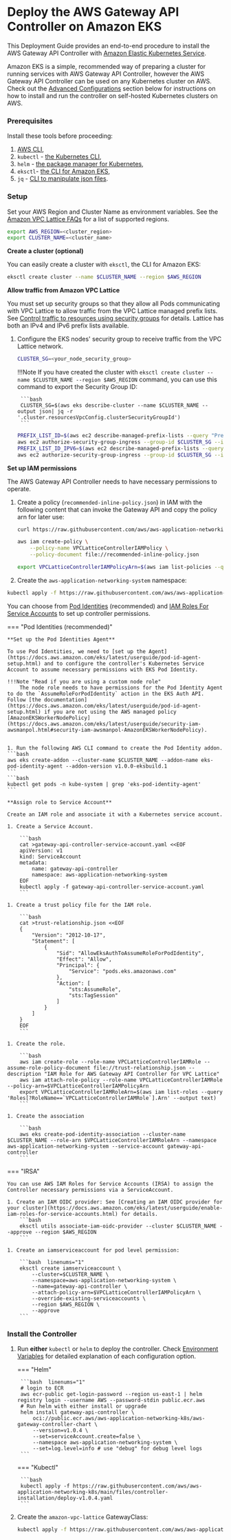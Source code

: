 # Deploy the AWS Gateway API Controller on Amazon EKS

This Deployment Guide provides an end-to-end procedure to install the AWS Gateway API Controller with [Amazon Elastic Kubernetes Service](https://aws.amazon.com/eks/). 

Amazon EKS is a simple, recommended way of preparing a cluster for running services with AWS Gateway API Controller, however the AWS Gateway API Controller can be used on any Kubernetes cluster on AWS. Check out the [Advanced Configurations](advanced-configurations.md) section below for instructions on how to install and run the controller on self-hosted Kubernetes clusters on AWS.

### Prerequisites

Install these tools before proceeding:

1. [AWS CLI](https://docs.aws.amazon.com/cli/latest/userguide/install-cliv2-linux.html),
2. `kubectl` - [the Kubernetes CLI](https://kubernetes.io/docs/tasks/tools/install-kubectl-linux/),
3. `helm` - [the package manager for Kubernetes](https://helm.sh/docs/intro/install/),
4. `eksctl`- [the CLI for Amazon EKS](https://docs.aws.amazon.com/eks/latest/userguide/setting-up.html),
5. `jq` - [CLI to manipulate json files](https://jqlang.github.io/jq/).

### Setup

Set your AWS Region and Cluster Name as environment variables. See the [Amazon VPC Lattice FAQs](https://aws.amazon.com/vpc/lattice/faqs/) for a list of supported regions.
   ```bash linenums="1"
   export AWS_REGION=<cluster_region>
   export CLUSTER_NAME=<cluster_name>
   ```

**Create a cluster (optional)**

You can easily create a cluster with `eksctl`, the CLI for Amazon EKS:
   ```bash 
   eksctl create cluster --name $CLUSTER_NAME --region $AWS_REGION
   ```

**Allow traffic from Amazon VPC Lattice**

You must set up security groups so that they allow all Pods communicating with VPC Lattice to allow traffic from the VPC Lattice managed prefix lists.  See [Control traffic to resources using security groups](https://docs.aws.amazon.com/vpc/latest/userguide/VPC_SecurityGroups.html) for details. Lattice has both an IPv4 and IPv6 prefix lists available.

1. Configure the EKS nodes' security group to receive traffic from the VPC Lattice network. 

    ```bash 
    CLUSTER_SG=<your_node_security_group>
    ```
    !!!Note
        If you have created the cluster with `eksctl create cluster --name $CLUSTER_NAME --region $AWS_REGION` command, you can use this command to export the Security Group ID:

        ```bash 
        CLUSTER_SG=$(aws eks describe-cluster --name $CLUSTER_NAME --output json| jq -r '.cluster.resourcesVpcConfig.clusterSecurityGroupId')
        ```

    ```bash linenums="1"
    PREFIX_LIST_ID=$(aws ec2 describe-managed-prefix-lists --query "PrefixLists[?PrefixListName=="\'com.amazonaws.$AWS_REGION.vpc-lattice\'"].PrefixListId" | jq -r '.[]')
    aws ec2 authorize-security-group-ingress --group-id $CLUSTER_SG --ip-permissions "PrefixListIds=[{PrefixListId=${PREFIX_LIST_ID}}],IpProtocol=-1"
    PREFIX_LIST_ID_IPV6=$(aws ec2 describe-managed-prefix-lists --query "PrefixLists[?PrefixListName=="\'com.amazonaws.$AWS_REGION.ipv6.vpc-lattice\'"].PrefixListId" | jq -r '.[]')
    aws ec2 authorize-security-group-ingress --group-id $CLUSTER_SG --ip-permissions "PrefixListIds=[{PrefixListId=${PREFIX_LIST_ID_IPV6}}],IpProtocol=-1"
    ```

**Set up IAM permissions**

The AWS Gateway API Controller needs to have necessary permissions to operate.

1. Create a policy (`recommended-inline-policy.json`) in IAM with the following content that can invoke the Gateway API and copy the policy arn for later use:

    ```bash  linenums="1"
    curl https://raw.githubusercontent.com/aws/aws-application-networking-k8s/main/files/controller-installation/recommended-inline-policy.json  -o recommended-inline-policy.json
    
    aws iam create-policy \
        --policy-name VPCLatticeControllerIAMPolicy \
        --policy-document file://recommended-inline-policy.json

    export VPCLatticeControllerIAMPolicyArn=$(aws iam list-policies --query 'Policies[?PolicyName==`VPCLatticeControllerIAMPolicy`].Arn' --output text)
    ```

1. Create the `aws-application-networking-system` namespace:
```bash  
kubectl apply -f https://raw.githubusercontent.com/aws/aws-application-networking-k8s/main/files/controller-installation/deploy-namesystem.yaml
```

You can choose from [Pod Identities](https://docs.aws.amazon.com/eks/latest/userguide/pod-identities.html) (recommended) and [IAM Roles For Service Accounts](https://docs.aws.amazon.com/eks/latest/userguide/iam-roles-for-service-accounts.html) to set up controller permissions.

=== "Pod Identities (recommended)"

    **Set up the Pod Identities Agent**

    To use Pod Identities, we need to [set up the Agent](https://docs.aws.amazon.com/eks/latest/userguide/pod-id-agent-setup.html) and to configure the controller's Kubernetes Service Account to assume necessary permissions with EKS Pod Identity.

    !!!Note "Read if you are using a custom node role"
        The node role needs to have permissions for the Pod Identity Agent to do the `AssumeRoleForPodIdentity` action in the EKS Auth API. Follow [the documentation](https://docs.aws.amazon.com/eks/latest/userguide/pod-id-agent-setup.html) if you are not using the AWS managed policy [AmazonEKSWorkerNodePolicy](https://docs.aws.amazon.com/eks/latest/userguide/security-iam-awsmanpol.html#security-iam-awsmanpol-AmazonEKSWorkerNodePolicy).


    1. Run the following AWS CLI command to create the Pod Identity addon.
    ```bash
    aws eks create-addon --cluster-name $CLUSTER_NAME --addon-name eks-pod-identity-agent --addon-version v1.0.0-eksbuild.1
    ```
    ```bash
    kubectl get pods -n kube-system | grep 'eks-pod-identity-agent'
    ```

    **Assign role to Service Account**

    Create an IAM role and associate it with a Kubernetes service account.

    1. Create a Service Account.

        ```bash
        cat >gateway-api-controller-service-account.yaml <<EOF
        apiVersion: v1
        kind: ServiceAccount
        metadata:
            name: gateway-api-controller
            namespace: aws-application-networking-system
        EOF
        kubectl apply -f gateway-api-controller-service-account.yaml
        ```

    1. Create a trust policy file for the IAM role.

        ```bash
        cat >trust-relationship.json <<EOF
        {
            "Version": "2012-10-17",
            "Statement": [
                {
                    "Sid": "AllowEksAuthToAssumeRoleForPodIdentity",
                    "Effect": "Allow",
                    "Principal": {
                        "Service": "pods.eks.amazonaws.com"
                    },
                    "Action": [
                        "sts:AssumeRole",
                        "sts:TagSession"
                    ]
                }
            ]
        }
        EOF
        ```

    1. Create the role.

        ```bash
        aws iam create-role --role-name VPCLatticeControllerIAMRole --assume-role-policy-document file://trust-relationship.json --description "IAM Role for AWS Gateway API Controller for VPC Lattice"
        aws iam attach-role-policy --role-name VPCLatticeControllerIAMRole --policy-arn=$VPCLatticeControllerIAMPolicyArn
        export VPCLatticeControllerIAMRoleArn=$(aws iam list-roles --query 'Roles[?RoleName==`VPCLatticeControllerIAMRole`].Arn' --output text)
        ```
    
    1. Create the association

        ```bash
        aws eks create-pod-identity-association --cluster-name $CLUSTER_NAME --role-arn $VPCLatticeControllerIAMRoleArn --namespace aws-application-networking-system --service-account gateway-api-controller
        ```

=== "IRSA"

    You can use AWS IAM Roles for Service Accounts (IRSA) to assign the Controller necessary permissions via a ServiceAccount.

    1. Create an IAM OIDC provider: See [Creating an IAM OIDC provider for your cluster](https://docs.aws.amazon.com/eks/latest/userguide/enable-iam-roles-for-service-accounts.html) for details.
        ```bash 
        eksctl utils associate-iam-oidc-provider --cluster $CLUSTER_NAME --approve --region $AWS_REGION
        ```

    1. Create an iamserviceaccount for pod level permission:

        ```bash  linenums="1"
        eksctl create iamserviceaccount \
            --cluster=$CLUSTER_NAME \
            --namespace=aws-application-networking-system \
            --name=gateway-api-controller \
            --attach-policy-arn=$VPCLatticeControllerIAMPolicyArn \
            --override-existing-serviceaccounts \
            --region $AWS_REGION \
            --approve
        ```

### Install the Controller

1. Run **either** `kubectl` or `helm` to deploy the controller. Check [Environment Variables](../guides/environment.md) for detailed explanation of each configuration option.

    === "Helm"

        ```bash  linenums="1"
        # login to ECR
        aws ecr-public get-login-password --region us-east-1 | helm registry login --username AWS --password-stdin public.ecr.aws
        # Run helm with either install or upgrade
        helm install gateway-api-controller \
            oci://public.ecr.aws/aws-application-networking-k8s/aws-gateway-controller-chart \
            --version=v1.0.4 \
            --set=serviceAccount.create=false \
            --namespace aws-application-networking-system \
            --set=log.level=info # use "debug" for debug level logs
        ```

    === "Kubectl"

        ```bash 
        kubectl apply -f https://raw.githubusercontent.com/aws/aws-application-networking-k8s/main/files/controller-installation/deploy-v1.0.4.yaml
        ```


1. Create the `amazon-vpc-lattice` GatewayClass:
   ```bash 
   kubectl apply -f https://raw.githubusercontent.com/aws/aws-application-networking-k8s/main/files/controller-installation/gatewayclass.yaml
   ```


